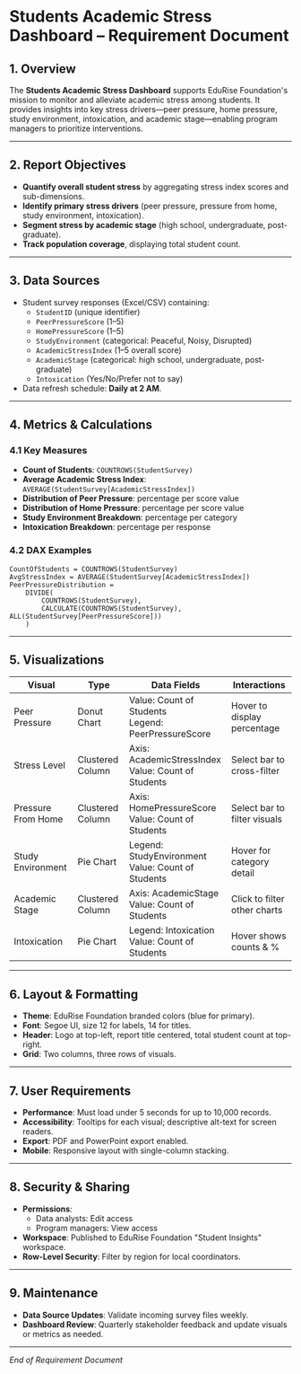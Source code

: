 # Students Academic Stress Dashboard – Requirement Document

## 1. Overview  
The **Students Academic Stress Dashboard** supports EduRise Foundation's mission to monitor and alleviate academic stress among students. It provides insights into key stress drivers—peer pressure, home pressure, study environment, intoxication, and academic stage—enabling program managers to prioritize interventions.

---

## 2. Report Objectives  
- **Quantify overall student stress** by aggregating stress index scores and sub-dimensions.  
- **Identify primary stress drivers** (peer pressure, pressure from home, study environment, intoxication).  
- **Segment stress by academic stage** (high school, undergraduate, post-graduate).  
- **Track population coverage**, displaying total student count.

---

## 3. Data Sources  
- Student survey responses (Excel/CSV) containing:  
  - `StudentID` (unique identifier)  
  - `PeerPressureScore` (1–5)  
  - `HomePressureScore` (1–5)  
  - `StudyEnvironment` (categorical: Peaceful, Noisy, Disrupted)  
  - `AcademicStressIndex` (1–5 overall score)  
  - `AcademicStage` (categorical: high school, undergraduate, post-graduate)  
  - `Intoxication` (Yes/No/Prefer not to say)  
- Data refresh schedule: **Daily at 2 AM**.

---

## 4. Metrics & Calculations  
### 4.1 Key Measures  
- **Count of Students**: `COUNTROWS(StudentSurvey)`  
- **Average Academic Stress Index**: `AVERAGE(StudentSurvey[AcademicStressIndex])`  
- **Distribution of Peer Pressure**: percentage per score value  
- **Distribution of Home Pressure**: percentage per score value  
- **Study Environment Breakdown**: percentage per category  
- **Intoxication Breakdown**: percentage per response  

### 4.2 DAX Examples  
```dax
CountOfStudents = COUNTROWS(StudentSurvey)
AvgStressIndex = AVERAGE(StudentSurvey[AcademicStressIndex])
PeerPressureDistribution = 
    DIVIDE(
        COUNTROWS(StudentSurvey),
        CALCULATE(COUNTROWS(StudentSurvey), ALL(StudentSurvey[PeerPressureScore]))
    )
```

---

## 5. Visualizations  
| Visual                    | Type             | Data Fields                                   | Interactions                  |
|---------------------------|------------------|-----------------------------------------------|-------------------------------|
| Peer Pressure             | Donut Chart      | Value: Count of Students <br> Legend: PeerPressureScore | Hover to display percentage  |
| Stress Level              | Clustered Column| Axis: AcademicStressIndex <br> Value: Count of Students | Select bar to cross-filter   |
| Pressure From Home        | Clustered Column| Axis: HomePressureScore <br> Value: Count of Students | Select bar to filter visuals |
| Study Environment         | Pie Chart        | Legend: StudyEnvironment <br> Value: Count of Students | Hover for category detail    |
| Academic Stage            | Clustered Column| Axis: AcademicStage <br> Value: Count of Students | Click to filter other charts |
| Intoxication              | Pie Chart        | Legend: Intoxication <br> Value: Count of Students | Hover shows counts & %       |

---

## 6. Layout & Formatting  
- **Theme**: EduRise Foundation branded colors (blue for primary).  
- **Font**: Segoe UI, size 12 for labels, 14 for titles.  
- **Header**: Logo at top-left, report title centered, total student count at top-right.  
- **Grid**: Two columns, three rows of visuals.  

---

## 7. User Requirements  
- **Performance**: Must load under 5 seconds for up to 10,000 records.  
- **Accessibility**: Tooltips for each visual; descriptive alt-text for screen readers.  
- **Export**: PDF and PowerPoint export enabled.  
- **Mobile**: Responsive layout with single-column stacking.  

---

## 8. Security & Sharing  
- **Permissions**:  
  - Data analysts: Edit access  
  - Program managers: View access  
- **Workspace**: Published to EduRise Foundation "Student Insights" workspace.  
- **Row-Level Security**: Filter by region for local coordinators.

---

## 9. Maintenance  
- **Data Source Updates**: Validate incoming survey files weekly.  
- **Dashboard Review**: Quarterly stakeholder feedback and update visuals or metrics as needed.  

---

*End of Requirement Document*